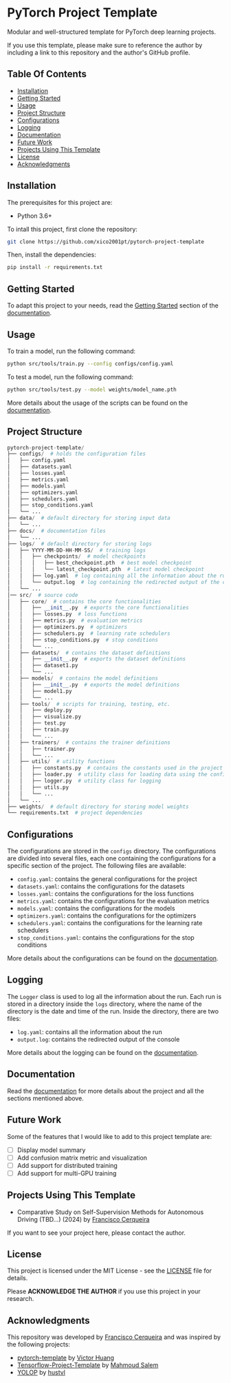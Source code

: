 # PyTorch Project Template

Modular and well-structured template for PyTorch deep learning projects.

If you use this template, please make sure to reference the author by including a link to this repository and the author's GitHub profile.

## Table Of Contents

- [Installation](#installation)
- [Getting Started](#getting-started)
- [Usage](#usage)
- [Project Structure](#project-structure)
- [Configurations](#configurations)
- [Logging](#logging)
- [Documentation](#documentation)
- [Future Work](#future-work)
- [Projects Using This Template](#projects-using-this-template)
- [License](#license)
- [Acknowledgments](#acknowledgments)

## Installation

The prerequisites for this project are:

- Python 3.6+

To intall this project, first clone the repository:

```bash
git clone https://github.com/xico2001pt/pytorch-project-template
```

Then, install the dependencies:

```bash
pip install -r requirements.txt
```

## Getting Started

To adapt this project to your needs, read the [Getting Started](docs/README.md#getting-started) section of the [documentation](docs/README.md).

## Usage

To train a model, run the following command:

```bash
python src/tools/train.py --config configs/config.yaml
```

To test a model, run the following command:

```bash
python src/tools/test.py --model weights/model_name.pth
```

More details about the usage of the scripts can be found on the [documentation](docs/README.md).

## Project Structure

```python
pytorch-project-template/
├── configs/  # holds the configuration files
│   ├── config.yaml
│   ├── datasets.yaml
│   ├── losses.yaml
│   ├── metrics.yaml
│   ├── models.yaml
│   ├── optimizers.yaml
│   ├── schedulers.yaml
│   ├── stop_conditions.yaml
│   └── ...
├── data/  # default directory for storing input data
│   └── ...
├── docs/  # documentation files
│   └── ...
├── logs/  # default directory for storing logs
│   ├── YYYY-MM-DD-HH-MM-SS/  # training logs
│   │   ├── checkpoints/  # model checkpoints
│   │   │   ├── best_checkpoint.pth  # best model checkpoint
│   │   │   └── latest_checkpoint.pth  # latest model checkpoint
│   │   ├── log.yaml  # log containing all the information about the run
│   │   └── output.log  # log containing the redirected output of the console
│   └── ...
│── src/  # source code
│   ├── core/  # contains the core functionalities
│   │   ├── __init__.py  # exports the core functionalities
│   │   ├── losses.py  # loss functions
│   │   ├── metrics.py  # evaluation metrics
│   │   ├── optimizers.py  # optimizers
│   │   ├── schedulers.py  # learning rate schedulers
│   │   ├── stop_conditions.py  # stop conditions
│   │   └── ...
│   ├── datasets/  # contains the dataset definitions
│   │   ├── __init__.py  # exports the dataset definitions
│   │   ├── dataset1.py
│   │   └── ...
│   ├── models/  # contains the model definitions
│   │   ├── __init__.py  # exports the model definitions
│   │   ├── model1.py
│   │   └── ...
│   ├── tools/  # scripts for training, testing, etc.
│   │   ├── deploy.py
│   │   ├── visualize.py
│   │   ├── test.py
│   │   ├── train.py
│   │   └── ...
│   ├── trainers/  # contains the trainer definitions
│   │   ├── trainer.py
│   │   └── ...
│   ├── utils/  # utility functions
│   │   ├── constants.py  # contains the constants used in the project
│   │   ├── loader.py  # utility class for loading data using the configurations
│   │   ├── logger.py  # utility class for logging
│   │   ├── utils.py
│   │   └── ...
│   └── ...
├── weights/  # default directory for storing model weights
└── requirements.txt  # project dependencies
```

## Configurations

The configurations are stored in the `configs` directory. The configurations are divided into several files, each one containing the configurations for a specific section of the project. The following files are available:

- `config.yaml`: contains the general configurations for the project
- `datasets.yaml`: contains the configurations for the datasets
- `losses.yaml`: contains the configurations for the loss functions
- `metrics.yaml`: contains the configurations for the evaluation metrics
- `models.yaml`: contains the configurations for the models
- `optimizers.yaml`: contains the configurations for the optimizers
- `schedulers.yaml`: contains the configurations for the learning rate schedulers
- `stop_conditions.yaml`: contains the configurations for the stop conditions

More details about the configurations can be found on the [documentation](docs/README.md).

## Logging

The `Logger` class is used to log all the information about the run. Each run is stored in a directory inside the `logs` directory, where the name of the directory is the date and time of the run. Inside the directory, there are two files:

- `log.yaml`: contains all the information about the run
- `output.log`: contains the redirected output of the console

More details about the logging can be found on the [documentation](docs/README.md).

## Documentation

Read the [documentation](docs/README.md) for more details about the project and all the sections mentioned above.

## Future Work

Some of the features that I would like to add to this project template are:

- [ ] Display model summary
- [ ] Add confusion matrix metric and visualization
- [ ] Add support for distributed training
- [ ] Add support for multi-GPU training

## Projects Using This Template

- Comparative Study on Self-Supervision Methods for Autonomous Driving (TBD...) (2024) by [Francisco Cerqueira](https://github.com/xico2001pt)

If you want to see your project here, please contact the author.

## License

This project is licensed under the MIT License - see the [LICENSE](LICENSE) file for details.

Please **ACKNOWLEDGE THE AUTHOR** if you use this project in your research.

## Acknowledgments

This repository was developed by [Francisco Cerqueira](https://github.com/xico2001pt) and was inspired by the following projects:

- [pytorch-template](https://github.com/victoresque/pytorch-template) by [Victor Huang](https://github.com/victoresque)
- [Tensorflow-Project-Template](https://github.com/MrGemy95/Tensorflow-Project-Template) by [Mahmoud Salem](https://github.com/MrGemy95)
- [YOLOP](https://github.com/hustvl/YOLOP) by [hustvl](https://github.com/hustvl)
